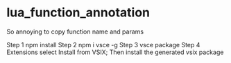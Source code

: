 # lua_function_annotation
So annoying to copy function name and params


Step 1  npm install
Step 2  npm i vsce -g
Step 3  vsce package
Step 4  Extensions select Install from VSIX; Then install the generated vsix package
